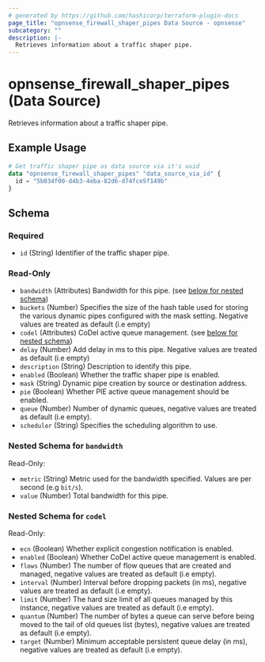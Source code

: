 ```yaml
---
# generated by https://github.com/hashicorp/terraform-plugin-docs
page_title: "opnsense_firewall_shaper_pipes Data Source - opnsense"
subcategory: ""
description: |-
  Retrieves information about a traffic shaper pipe.
---
```


# opnsense_firewall_shaper_pipes (Data Source)

Retrieves information about a traffic shaper pipe.

## Example Usage

```terraform
# Get traffic shaper pipe as data source via it's uuid
data "opnsense_firewall_shaper_pipes" "data_source_via_id" {
  id = "5b034f00-d4b3-4eba-82d6-d74fce5f149b"
}
```

<!-- schema generated by tfplugindocs -->
## Schema

### Required

- `id` (String) Identifier of the traffic shaper pipe.

### Read-Only

- `bandwidth` (Attributes) Bandwidth for this pipe. (see [below for nested schema](#nestedatt--bandwidth))
- `buckets` (Number) Specifies the size of the hash table used for storing the various dynamic pipes configured with the mask setting. Negative values are treated as default (i.e empty)
- `codel` (Attributes) CoDel active queue management. (see [below for nested schema](#nestedatt--codel))
- `delay` (Number) Add delay in ms to this pipe. Negative values are treated as default (i.e empty)
- `description` (String) Description to identify this pipe.
- `enabled` (Boolean) Whether the traffic shaper pipe is enabled.
- `mask` (String) Dynamic pipe creation by source or destination address.
- `pie` (Boolean) Whether PIE active queue management should be enabled.
- `queue` (Number) Number of dynamic queues, negative values are treated as default (i.e empty).
- `scheduler` (String) Specifies the scheduling algorithm to use.

<a id="nestedatt--bandwidth"></a>
### Nested Schema for `bandwidth`

Read-Only:

- `metric` (String) Metric used for the bandwidth specified. Values are per second (e.g `bit/s`).
- `value` (Number) Total bandwidth for this pipe.


<a id="nestedatt--codel"></a>
### Nested Schema for `codel`

Read-Only:

- `ecn` (Boolean) Whether explicit congestion notification is enabled.
- `enabled` (Boolean) Whether CoDel active queue management is enabled.
- `flows` (Number) The number of flow queues that are created and managed, negative values are treated as default (i.e empty).
- `interval` (Number) Interval before dropping packets (in ms), negative values are treated as default (i.e empty).
- `limit` (Number) The hard size limit of all queues managed by this instance, negative values are treated as default (i.e empty).
- `quantum` (Number) The number of bytes a queue can serve before being moved to the tail of old queues list (bytes), negative values are treated as default (i.e empty).
- `target` (Number) Minimum acceptable persistent queue delay (in ms), negative values are treated as default (i.e empty).
